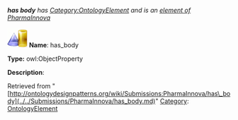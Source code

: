 ___has body__ has [Category:OntologyElement](../../Category/OntologyElement.md "Category:OntologyElement") and is an [element of](../../Property/ElementOf.md "Property:ElementOf") [PharmaInnova](../../Submissions/PharmaInnova.md "Submissions:PharmaInnova")_


  




[![ObjectProperty](../../images/thumb/c/c3/ObjectProperty.gif/45px-ObjectProperty.gif)](../../Image/ObjectProperty.gif.md "ObjectProperty")
__Name__: has\_body 


__Type:__ owl:ObjectProperty 


__Description__: 





Retrieved from "[http://ontologydesignpatterns.org/wiki/Submissions:PharmaInnova/has\_body](../../Submissions/PharmaInnova/has_body.md)"
 [Category](http://ontologydesignpatterns.org/wiki/Special:Categories "Special:Categories"): [OntologyElement](../../Category/OntologyElement.md "Category:OntologyElement")